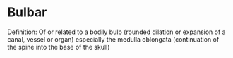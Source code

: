 # Bulbar

Definition: Of or related to a bodily bulb (rounded dilation or expansion of a canal, vessel or organ) especially the medulla oblongata (continuation of the spine into the base of the skull)